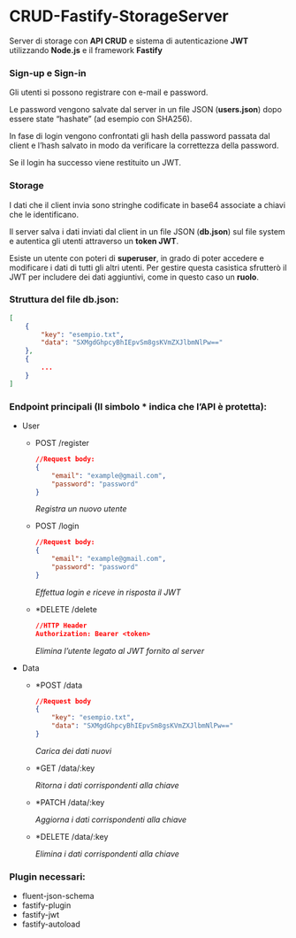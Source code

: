 # CRUD-Fastify-StorageServer
Server di storage con **API CRUD** e sistema di autenticazione **JWT** utilizzando **Node.js** e il framework **Fastify**

### **Sign-up e Sign-in**

Gli utenti si possono registrare con e-mail e password.

Le password vengono salvate dal server in un file JSON (**users.json**) dopo essere state “hashate” (ad esempio con SHA256). 

In fase di login vengono confrontati gli hash della password passata dal client e l’hash salvato in modo da verificare la correttezza della password.

Se il login ha successo viene restituito un JWT.

### **Storage**

I dati che il client invia sono stringhe codificate in base64 associate a chiavi che le identificano.

Il server salva i dati inviati dal client in un file JSON (**db.json**) sul file system e autentica gli utenti attraverso un **token JWT**.

Esiste un utente con poteri di **superuser**, in grado di poter accedere e modificare i dati di tutti gli altri utenti. Per gestire questa casistica sfrutterò il JWT per includere dei dati aggiuntivi, come in questo caso un **ruolo**.

### **Struttura del file db.json:**
```json
[
    {
        "key": "esempio.txt",
        "data": "SXMgdGhpcyBhIEpvSm8gsKVmZXJlbmNlPw=="
    },
    {
        ...
    } 
]
```

### **Endpoint principali** (Il simbolo * indica che l’API è protetta):
- User
    - POST /register
        ```json
        //Request body:
        {
            "email": "example@gmail.com",
            "password": "password"
        }
        ```

        _Registra un nuovo utente_
    - POST /login
        ```json
        //Request body:
        {
            "email": "example@gmail.com",
            "password": "password"
        }
        ```
        _Effettua login e riceve in risposta il JWT_
    - *DELETE /delete
        ```json
        //HTTP Header
        Authorization: Bearer <token>
        ```
    
        _Elimina l’utente legato al JWT fornito al server_
- Data
    - *POST /data

        ```json
        //Request body
        { 
            "key": "esempio.txt",
            "data": "SXMgdGhpcyBhIEpvSm8gsKVmZXJlbmNlPw=="
        }
        ```

        _Carica dei dati nuovi_
    - *GET /data/:key
    
        _Ritorna i dati corrispondenti alla chiave_
    - *PATCH /data/:key
    
        _Aggiorna i dati corrispondenti alla chiave_
    - *DELETE /data/:key
    
        _Elimina i dati corrispondenti alla chiave_	

### **Plugin necessari**:
- fluent-json-schema
- fastify-plugin
- fastify-jwt
- fastify-autoload 


